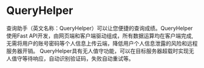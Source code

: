# QueryHelper
查询助手（英文名称：QueryHelper）可以让您便捷的查询成绩。QueryHelper使用Fast API开发，由网页端和客户端驱动组成，所有数据运算均在客户端完成,无需将用户的账号密码等个人信息上传云端，降低用户个人信息泄露的风险和远程服务器开销。 QueryHelper具有无人值守功能，可以在目标服务器超载时实现无人值守等待响应，自动识别验证码，失败自动重试等。
